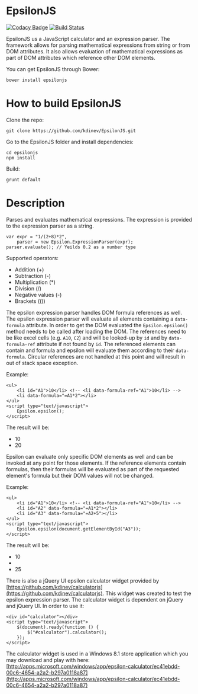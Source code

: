 EpsilonJS
=========
[![Codacy Badge](https://www.codacy.com/project/badge/3d2d4cba93d94dc59cbbad849f7c9fbe)](https://www.codacy.com/public/kdinev/EpsilonJS) [![Build Status](https://travis-ci.org/kdinev/EpsilonJS.svg?branch=master)](https://travis-ci.org/kdinev/EpsilonJS)

EpsilonJS us a JavaScript calculator and an expression parser. The framework allows for parsing mathematical expressions from string or from DOM attributes. It also allows evaluation of mathematical expressions as part of DOM attributes which reference other DOM elements.

You can get EpsilonJS through Bower:

    bower install epsilonjs

How to build EpsilonJS
=========

Clone the repo:

    git clone https://github.com/kdinev/EpsilonJS.git
    
Go to the EpsilonJS folder and install dependencies:

    cd epsilonjs
    npm install
    
Build:

    grunt default

Description
=========

Parses and evaluates mathematical expressions. The expression is provided to the expression parser as a string.

    var expr = "1/(2+8)*2",
        parser = new Epsilon.ExpressionParser(expr);
    parser.evaluate(); // Yeilds 0.2 as a number type
    
Supported operators:

 * Addition (+)
 * Subtraction (-)
 * Multiplication (*)
 * Division (/)
 * Negative values (-)
 * Brackets (())

The epsilon expression parser handles DOM formula references as well. The epsilon expression parser will evaluate all elements containing a `data-formula` attribute. In order to get the DOM evaluated the `Epsilon.epsilon()` method needs to be called after loading the DOM. The references need to be like excel cells (e.g. `A10`, `C2`) and will be looked-up by `id` and by `data-formula-ref` attribute if not found by `id`. The referenced elements can contain and formula and epsilon will evaluate them according to their `data-formula`. Circular references are not handled at this point and will result in out of stack space exception.

Example:

    <ul>
        <li id="A1">10</li> <!-- <li data-formula-ref="A1">10</li> -->
        <li data-formula="=A1*2"></li>
    </ul>
    <script type="text/javascript">
        Epsilon.epsilon();
    </script>
    
The result will be:

 * 10
 * 20

Epsilon can evaluate only specific DOM elements as well and can be invoked at any point for those elements. If the reference elements contain formulas, then their formulas will be evaluated as part of the requested element's formula but their DOM values will not be changed.

Example:

    <ul>
        <li id="A1">10</li> <!-- <li data-formula-ref="A1">10</li> -->
        <li id="A2" data-formula="=A1*2"></li>
        <li id="A3" data-formula="=A2+5"></li>
    </ul>
    <script type="text/javascript">
        Epsilon.epsilon(document.getElementById("A3"));
    </script>

The result will be:

 * 10
 * 
 * 25

There is also a jQuery UI epsilon calculator widget provided by [https://github.com/kdinev/calculatorjs](https://github.com/kdinev/calculatorjs). This widget was created to test the epsilon expression parser. The calculator widget is dependent on jQuery and jQuery UI. In order to use it:
    
    <div id="calculator"></div>
    <script type="text/javascript">
		$(document).ready(function () {
			$("#calculator").calculator();
		});
	</script>

The calculator widget is used in a Windows 8.1 store application which you may download and play with here: [http://apps.microsoft.com/windows/app/epsilon-calculator/ec41ebdd-00c6-4654-a2a2-b297a0118a87](http://apps.microsoft.com/windows/app/epsilon-calculator/ec41ebdd-00c6-4654-a2a2-b297a0118a87)
